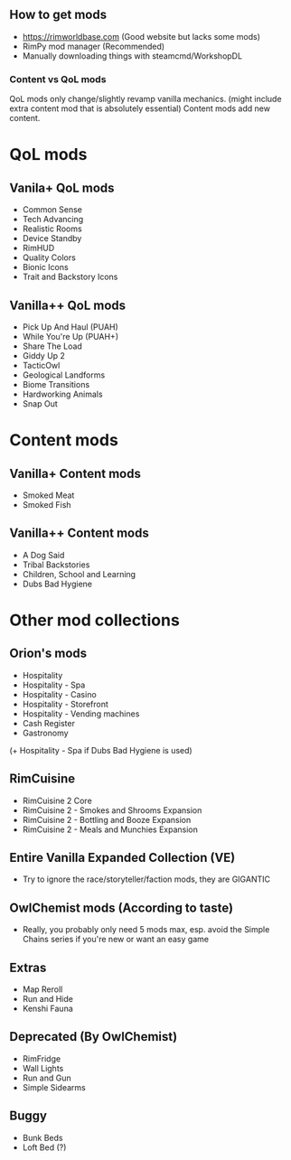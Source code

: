 ## How to get mods
- https://rimworldbase.com (Good website but lacks some mods)
- RimPy mod manager (Recommended)
- Manually downloading things with steamcmd/WorkshopDL

### Content vs QoL mods
QoL mods only change/slightly revamp vanilla mechanics. (might include extra content mod that is absolutely essential)
Content mods add new content.

# QoL mods

## Vanila+ QoL mods
- Common Sense
- Tech Advancing
- Realistic Rooms
- Device Standby
- RimHUD
- Quality Colors
- Bionic Icons
- Trait and Backstory Icons

## Vanilla++ QoL mods
- Pick Up And Haul (PUAH)
- While You're Up (PUAH+)
- Share The Load
- Giddy Up 2
- TacticOwl
- Geological Landforms
- Biome Transitions
- Hardworking Animals
- Snap Out

# Content mods

## Vanilla+ Content mods
- Smoked Meat
- Smoked Fish

## Vanilla++ Content mods
- A Dog Said
- Tribal Backstories
- Children, School and Learning
- Dubs Bad Hygiene

# Other mod collections

## Orion's mods
- Hospitality
- Hospitality - Spa
- Hospitality - Casino
- Hospitality - Storefront
- Hospitality - Vending machines
- Cash Register
- Gastronomy

(+ Hospitality - Spa if Dubs Bad Hygiene is used)

## RimCuisine
- RimCuisine 2 Core
- RimCuisine 2 - Smokes and Shrooms Expansion
- RimCuisine 2 - Bottling and Booze Expansion
- RimCuisine 2 - Meals and Munchies Expansion



## Entire Vanilla Expanded Collection (VE)
- Try to ignore the race/storyteller/faction mods, they are GIGANTIC
## OwlChemist mods (According to taste)
- Really, you probably only need 5 mods max, esp. avoid the Simple Chains series if you're new or want an easy game

## Extras
- Map Reroll
- Run and Hide
- Kenshi Fauna

## Deprecated (By OwlChemist)
- RimFridge
- Wall Lights
- Run and Gun
- Simple Sidearms

## Buggy
- Bunk Beds
- Loft Bed (?)
